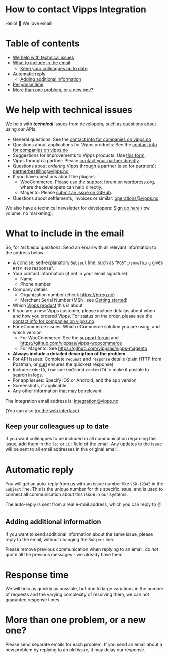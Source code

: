# How to contact Vipps Integration

Hello! 👋 We love email!

# Table of contents

- [We help with technical issues](#we-help-with-technical-issues)
- [What to include in the email](#what-to-include-in-the-email)
  * [Keep your colleagues up to date](#keep-your-colleagues-up-to-date)
- [Automatic reply](#automatic-reply)
  * [Adding additional information](#adding-additional-information)
- [Response time](#response-time)
- [More than one problem, or a new one?](#more-than-one-problem--or-a-new-one-)

# We help with technical issues

We help with _**technical**_ issues from developers, such as questions about using our APIs. 

* General questions: See the [contact info for companies on vipps.no](https://www.vipps.no/kontakt-oss/bedrift/)
* Questions about applications for Vipps products: See the [contact info for companies on vipps.no](https://www.vipps.no/kontakt-oss/bedrift/)
* Suggestions for improvements to Vipps products: Use [this form](https://www.vipps.no/kontakt-oss/bedrift/).
* Vipps through a partner: Please [contact your partner directly](https://www.vipps.no/produkter-og-tjenester/bedrift/ta-betalt-paa-nett/ta-betalt-paa-nett/#kom-i-gang-med-vipps-pa-nett-category-3). 
* Questions about _ordering_ Vipps through a partner (also for partners): partnerbestilling@vipps.no
* If you have questions about the plugins:
  - WooCommerce: Please use the [support forum on wordpress.org](https://wordpress.org/support/plugin/woo-vipps/), where the developers can help directly.
  - Magento: Please [submit an issue on GitHub](https://github.com/vippsas/vipps-magento).
* Questions about settlements, invoices or similar: operations@vipps.no

We also have a technical newsletter for developers:
[Sign up here](https://cloud.hei.vipps.no/utv) (low volume, no marketing).

# What to include in the email

So, for _*technical questions*_: Send an email with all relevant information to the address below:

* A concise, self-explanatory `Subject` line, such as "`POST:/something` gives `HTTP 400` response".
* Your contact information (if not in your email signature):
  - Name
  - Phone number
* Company details
  - Organization number (check https://brreg.no)
  - Merchant Serial Number (MSN, see [Getting started](vipps-developer-portal-getting-started.md))
* Which [Vipps product](https://www.vipps.no/bedrift) this is about
* If you are a new Vipps customer, please include detailas about when and how you ordered Vipps. For status on the order, please see the [contact info for companies on vipps.no](https://www.vipps.no/kontakt-oss/bedrift/)
* For eCommerce issues: Which eCommerce solution you are using, and which version
  - For WooCommerce: See the [support forum](https://wordpress.org/support/plugin/woo-vipps) and https://github.com/vippsas/vipps-woocommerce
  - For Magento: See https://github.com/vippsas/vipps-magento
* **Always include a detailed description of the problem**
* For API issues: Complete `request` and `response` details (plain HTTP from Postman, or [curl](https://curl.haxx.se) ensures the quickest response)
* Include `orderID`, `transactionId`and `contextId` to make it posible to search in logs.
* For app issues: Specify iOS or Android, and the app version
* Screenshots, if applicable
* Any other information that may be relevant

The Integration email address is: integration@vipps.no 

(You can also [try the web interface](https://vippsas.atlassian.net/servicedesk/customer/portal/2))

## Keep your colleagues up to date

If you want colleagues to be included in all communication regarding this issue,
add them in the `To:` or `CC:` field of the email. Any updates to the issue will be
sent to all email addresses in the original email.

# Automatic reply

You will get an auto-reply from us with an issue number like `VSD-12345` in the `Subject` line.
This is the unique number for this specific issue, and is used to connect all communication
about this issue in our systems.

The auto-reply is sent from a real e-mail address, which you can reply to ✌️

## Adding additional information

If you want to send additional information about the same issue,
please reply to the email, without changing the `Subject` line.

Please remove previous communication when replying to an email, do _not_ quote
all the previous messages - we already have them.

# Response time

We will help as quickly as possible, but due to large variations in the number
of requests and the varying complexity of resolving them, we can not guarantee response times.

# More than one problem, or a new one?

Please send separate emails for each problem. If you send an email about a
new problem by replying to an old issue, it may delay our response.
